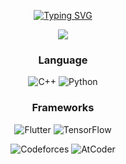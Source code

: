 <div align="center">
  
[![Typing SVG](https://readme-typing-svg.demolab.com?font=Fira+Code&weight=900&size=30&pause=1000&center=true&vCenter=true&width=435&lines=%EB%82%98%3F+%EB%B0%95%EC%98%88%EC%B0%AC)](https://git.io/typing-svg)

<img src="https://wakatime.com/badge/user/febdc7b5-6e61-46a8-b3da-11c46c3c5f89.svg">

### Language
![C++](https://img.shields.io/badge/c++-%2300599C.svg?style=for-the-badge&logo=c%2B%2B&logoColor=white)  ![Python](https://img.shields.io/badge/python-3670A0?style=for-the-badge&logo=python&logoColor=ffdd54)

### Frameworks
![Flutter](https://img.shields.io/badge/Flutter-%2302569B.svg?style=for-the-badge&logo=Flutter&logoColor=white)  ![TensorFlow](https://img.shields.io/badge/TensorFlow-%23FF6F00.svg?style=for-the-badge&logo=TensorFlow&logoColor=white) 


![Codeforces](https://badges.riever.dev/codeforces/kongsoone.svg)  ![AtCoder](https://badges.riever.dev/atcoder/red6855.svg)

</div>
